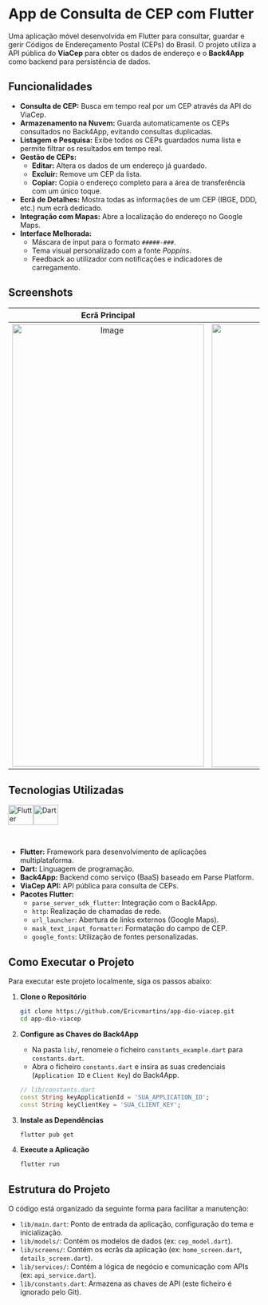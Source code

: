 # App de Consulta de CEP com Flutter

<!-- Sugestão: Crie uma imagem de capa para o seu projeto -->

Uma aplicação móvel desenvolvida em Flutter para consultar, guardar e gerir Códigos de Endereçamento Postal (CEPs) do Brasil. O projeto utiliza a API pública do **ViaCep** para obter os dados de endereço e o **Back4App** como backend para persistência de dados.

## Funcionalidades

* **Consulta de CEP:** Busca em tempo real por um CEP através da API do ViaCep.
* **Armazenamento na Nuvem:** Guarda automaticamente os CEPs consultados no Back4App, evitando consultas duplicadas.
* **Listagem e Pesquisa:** Exibe todos os CEPs guardados numa lista e permite filtrar os resultados em tempo real.
* **Gestão de CEPs:**
    * **Editar:** Altera os dados de um endereço já guardado.
    * **Excluir:** Remove um CEP da lista.
    * **Copiar:** Copia o endereço completo para a área de transferência com um único toque.
* **Ecrã de Detalhes:** Mostra todas as informações de um CEP (IBGE, DDD, etc.) num ecrã dedicado.
* **Integração com Mapas:** Abre a localização do endereço no Google Maps.
* **Interface Melhorada:**
    * Máscara de input para o formato `#####-###`.
    * Tema visual personalizado com a fonte *Poppins*.
    * Feedback ao utilizador com notificações e indicadores de carregamento.

## Screenshots

| Ecrã Principal                                      | Ecrã de Detalhes                                   | Ecrã de Edição                                     |
| :--------------------------------------------------: | :------------------------------------------------: | :------------------------------------------------: |
| <img width="384" height="885" alt="Image" src="https://github.com/user-attachments/assets/b79e3bf4-9031-4147-88fc-855718a48a8e" /> | <img width="379" height="887" alt="Image" src="https://github.com/user-attachments/assets/085cd072-bdfa-4924-9baa-9cb09f4b0212" />| <img width="376" height="882" alt="Image" src="https://github.com/user-attachments/assets/1fa9244b-e100-4523-bc61-7fdfef07e773" /> |

## Tecnologias Utilizadas

<img align="center" alt="Flutter" height="40" width="50" src="https://cdn.jsdelivr.net/gh/devicons/devicon@latest/icons/flutter/flutter-original.svg" /><img align="center" alt="Dart" height="40" width="50" src="https://cdn.jsdelivr.net/gh/devicons/devicon@latest/icons/dart/dart-original.svg" />

<br>

* **Flutter:** Framework para desenvolvimento de aplicações multiplataforma.
* **Dart:** Linguagem de programação.
* **Back4App:** Backend como serviço (BaaS) baseado em Parse Platform.
* **ViaCep API:** API pública para consulta de CEPs.
* **Pacotes Flutter:**
    * `parse_server_sdk_flutter`: Integração com o Back4App.
    * `http`: Realização de chamadas de rede.
    * `url_launcher`: Abertura de links externos (Google Maps).
    * `mask_text_input_formatter`: Formatação do campo de CEP.
    * `google_fonts`: Utilização de fontes personalizadas.

## Como Executar o Projeto

Para executar este projeto localmente, siga os passos abaixo:

1.  **Clone o Repositório**
    ```bash
    git clone https://github.com/Ericvmartins/app-dio-viacep.git
    cd app-dio-viacep    
    ```

2.  **Configure as Chaves do Back4App**
    * Na pasta `lib/`, renomeie o ficheiro `constants_example.dart` para `constants.dart`.
    * Abra o ficheiro `constants.dart` e insira as suas credenciais (`Application ID` e `Client Key`) do Back4App.
    ```dart
    // lib/constants.dart
    const String keyApplicationId = 'SUA_APPLICATION_ID';
    const String keyClientKey = 'SUA_CLIENT_KEY';
    ```

3.  **Instale as Dependências**
    ```bash
    flutter pub get
    ```

4.  **Execute a Aplicação**
    ```bash
    flutter run
    ```

## Estrutura do Projeto

O código está organizado da seguinte forma para facilitar a manutenção:

* `lib/main.dart`: Ponto de entrada da aplicação, configuração do tema e inicialização.
* `lib/models/`: Contém os modelos de dados (ex: `cep_model.dart`).
* `lib/screens/`: Contém os ecrãs da aplicação (ex: `home_screen.dart`, `details_screen.dart`).
* `lib/services/`: Contém a lógica de negócio e comunicação com APIs (ex: `api_service.dart`).
* `lib/constants.dart`: Armazena as chaves de API (este ficheiro é ignorado pelo Git).
